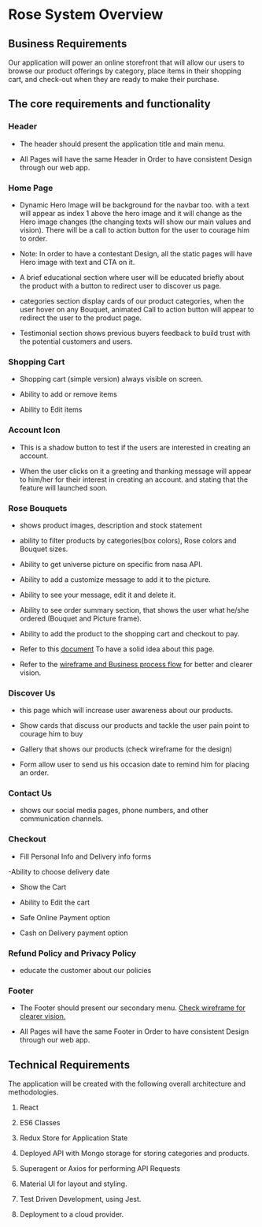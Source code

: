 # Rose System Overview

## Business Requirements
Our application will power an online storefront that will allow our users to browse our product offerings by category, place items in their shopping cart, and check-out when they are ready to make their purchase.



## The core requirements and functionality


### Header

- The header should present the application title and main menu.

- All Pages will have the same Header in Order to have consistent Design through our web app.



### Home Page

- Dynamic Hero Image will be background for the navbar too. with a text will appear as index 1 above the hero image and it will change as the Hero image changes (the changing texts will show our main values and vision).
There will be a call to action button for the user to courage him to order.

- Note: In order to have a contestant Design, all the static pages will have Hero image with text and CTA on it.


- A brief educational section where user will be educated briefly about the product with a button to redirect user to discover us page.

- categories section display cards of our product categories, when the user hover on any Bouquet, animated Call to action button will appear to redirect the user to the product page.

- Testimonial section shows previous buyers feedback to build trust with the potential customers and users.
 

### Shopping Cart

- Shopping cart (simple version) always visible on screen.

- Ability to add or remove items  

- Ability to Edit items

### Account Icon

- This is a shadow button to test if the users are interested in creating an account. 

- When the user clicks on it a  greeting and thanking message will appear to him/her for their interest in creating an account. and stating that the feature will launched soon.


### Rose Bouquets 

- shows product images, description and stock statement

- ability to filter products by categories(box colors), Rose colors and Bouquet sizes.

- Ability to get universe picture on specific  from nasa API.

- Ability to add a customize message to add it to the picture.

- Ability to see your message, edit it and delete it.

- Ability to see order summary section, that shows the user what he/she ordered (Bouquet and Picture frame). 
 
- Ability to add the product to the shopping cart and checkout to pay.

- Refer to this [document](https://oebitw.github.io/flowers/articles/products-info) To have a solid idea about this page.

- Refer to the [wireframe and Business process flow](https://miro.com/app/board/o9J_l6EW_DY=/) for better and clearer vision.




### Discover Us 

- this page which will increase user awareness about our products.

- Show cards that discuss our products and tackle the user pain point to courage him to buy

- Gallery that shows our products (check wireframe for the design)
 
- Form allow user to send us his occasion date to remind him for placing an order.

### Contact Us

- shows our social media pages, phone numbers, and other communication channels.


### Checkout

- Fill Personal Info and Delivery info forms

-Ability to choose delivery date

- Show the Cart

- Ability to Edit the cart

- Safe Online Payment option

- Cash on Delivery payment option


### Refund Policy and Privacy Policy

- educate the customer about our policies


### Footer

- The Footer should present our secondary menu. [Check wireframe for clearer vision.](https://miro.com/app/board/o9J_l6EW_DY=/)

- All Pages will have the same Footer in Order to have consistent Design through our web app.



## Technical Requirements

The application will be created with the following overall architecture and methodologies.

1) React

2) ES6 Classes

3) Redux Store for Application State

4) Deployed API with Mongo storage for storing categories and products.

5) Superagent or Axios for performing API Requests

6) Material UI for layout and styling.

7) Test Driven Development, using Jest.

8) Deployment to a cloud provider.